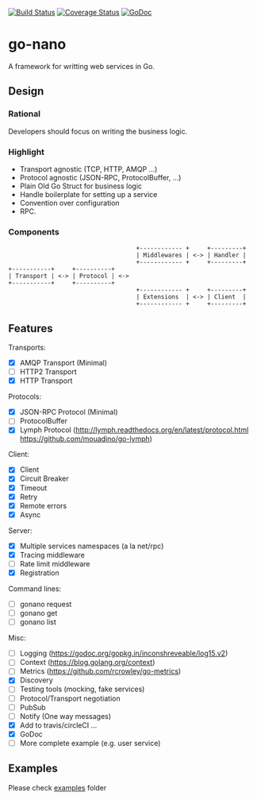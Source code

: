 [![Build Status](https://travis-ci.org/mouadino/go-nano.svg?branch=master)](https://travis-ci.org/mouadino/go-nano)
[![Coverage Status](https://coveralls.io/repos/mouadino/go-nano/badge.svg?branch=master&service=github)](https://coveralls.io/github/mouadino/go-nano?branch=master)
[![GoDoc](https://godoc.org/github.com/mouadino/go-nano?status.svg)](https://godoc.org/github.com/mouadino/go-nano)

# go-nano

A framework for writting web services in Go.

## Design

### Rational

Developers should focus on writing the business logic.

### Highlight

- Transport agnostic (TCP, HTTP, AMQP ...)
- Protocol agnostic (JSON-RPC, ProtocolBuffer, ...)
- Plain Old Go Struct for business logic
- Handle boilerplate for setting up a service
- Convention over configuration
- RPC.

### Components

                                        +------------ +     +---------+
                                        | Middlewares | <-> | Handler |
                                        +------------ +     +---------+
    +-----------+     +----------+
    | Transport | <-> | Protocol | <->
    +-----------+     +----------+
                                        +------------ +     +---------+
                                        | Extensions  | <-> | Client  |
                                        +------------ +     +---------+


## Features

Transports:

- [X] AMQP Transport (Minimal)
- [ ] HTTP2 Transport
- [X] HTTP Transport

Protocols:

- [X] JSON-RPC Protocol (Minimal)
- [ ] ProtocolBuffer
- [X] Lymph Protocol (http://lymph.readthedocs.org/en/latest/protocol.html https://github.com/mouadino/go-lymph)

Client:

- [X] Client
- [X] Circuit Breaker
- [X] Timeout
- [X] Retry
- [X] Remote errors
- [X] Async

Server:

- [X] Multiple services namespaces (a la net/rpc)
- [X] Tracing middleware
- [ ] Rate limit middleware
- [X] Registration

Command lines:

- [ ] gonano request
- [ ] gonano get
- [ ] gonano list

Misc:

- [ ] Logging (https://godoc.org/gopkg.in/inconshreveable/log15.v2)
- [ ] Context (https://blog.golang.org/context)
- [ ] Metrics (https://github.com/rcrowley/go-metrics)
- [X] Discovery
- [ ] Testing tools (mocking, fake services)
- [ ] Protocol/Transport negotiation
- [ ] PubSub
- [ ] Notify (One way messages)
- [X] Add to travis/circleCI ...
- [X] GoDoc
- [ ] More complete example (e.g. user service)

## Examples

Please check [examples] folder

[examples]: https://github.com/mouadino/go-nano/tree/master/examples

